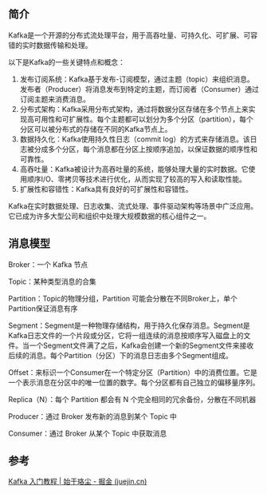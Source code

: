 ## 简介

Kafka是一个开源的分布式流处理平台，用于高吞吐量、可持久化、可扩展、可容错的实时数据传输和处理。

以下是Kafka的一些关键特点和概念：

1. 发布订阅系统：Kafka基于发布-订阅模型，通过主题（topic）来组织消息。发布者（Producer）将消息发布到特定的主题，而订阅者（Consumer）通过订阅主题来消费消息。
2. 分布式架构：Kafka采用分布式架构，通过将数据分区存储在多个节点上来实现高可用性和可扩展性。每个主题都可以划分为多个分区（partition），每个分区可以被分布式的存储在不同的Kafka节点上。
3. 数据持久化：Kafka使用持久性日志（commit log）的方式来存储消息。该日志被分成多个分区，每个消息都在分区上按顺序追加，以保证数据的顺序性和可靠性。
4. 高吞吐量：Kafka被设计为高吞吐量的系统，能够处理大量的实时数据。它使用顺序I/O、零拷贝等技术进行优化，从而实现了较高的写入和读取性能。
5. 扩展性和容错性：Kafka具有良好的可扩展性和容错性。

Kafka在实时数据处理、日志收集、流式处理、事件驱动架构等场景中广泛应用。它已成为许多大型公司和组织中处理大规模数据的核心组件之一。

## 消息模型

Broker：一个 Kafka 节点

Topic：某种类型消息的合集

Partition：Topic的物理分组，Partition 可能会分散在不同Broker上，单个Partition保证消息有序

Segment：Segment是一种物理存储结构，用于持久化保存消息。Segment是Kafka日志文件的一个片段或分区，它将一组连续的消息按顺序写入磁盘上的文件。当一个Segment文件满了之后，Kafka会创建一个新的Segment文件来接收后续的消息。每个Partition（分区）下的消息日志由多个Segment组成。

Offset：来标识一个Consumer在一个特定分区（Partition）中的消费位置。它是一个表示消息在分区中的唯一位置的数字。每个分区都有自己独立的偏移量序列。

Replica（N）：每个 Partition 都会有 N 个完全相同的冗余备份，分散在不同机器

Producer：通过 Broker 发布新的消息到某个 Topic 中

Consumer：通过 Broker 从某个 Topic 中获取消息

## 参考

[Kafka 入门教程 | 始于珞尘 - 掘金 (juejin.cn)](https://juejin.cn/post/6844903603568640008?searchId=202307200830331F44E30D9EFAAFD4CD9F)